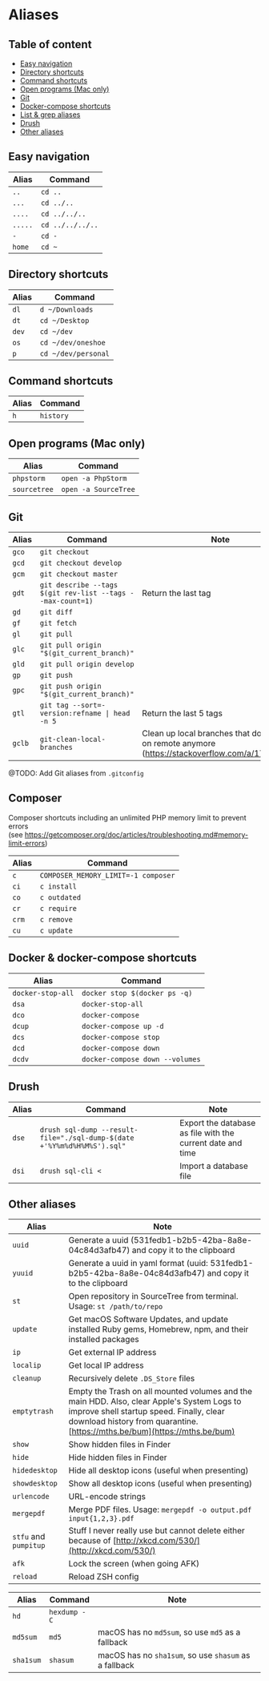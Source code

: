 # Aliases

## Table of content <!-- omit in toc -->

- [Easy navigation](#easy-navigation)
- [Directory shortcuts](#directory-shortcuts)
- [Command shortcuts](#command-shortcuts)
- [Open programs (Mac only)](#open-programs-mac-only)
- [Git](#git)
- [Docker-compose shortcuts](#docker-compose-shortcuts)
- [List &amp; grep aliases](#list-amp-grep-aliases)
- [Drush](#drush)
- [Other aliases](#other-aliases)

## Easy navigation

| Alias | Command |
| ------ | ------ |
| `..` | `cd ..` |
| `...` | `cd ../..` |
| `....` | `cd ../../..` |
| `.....` | `cd ../../../..` |
| `-` | `cd -` |
| `home` | `cd ~` |

## Directory shortcuts

| Alias | Command |
| ------ | ------ |
| `dl` | `d ~/Downloads` |
| `dt` | `cd ~/Desktop` |
| `dev` | `cd ~/dev` |
| `os` | `cd ~/dev/oneshoe` |
| `p` | `cd ~/dev/personal` |

## Command shortcuts

| Alias | Command |
| ------ | ------ |
| `h` | `history` |

## Open programs (Mac only)
| Alias | Command |
| ------ | ------ |
| `phpstorm` | `open -a PhpStorm` |
| `sourcetree` | `open -a SourceTree` |

## Git
| Alias | Command | Note |
| ------ | ------ | ------ |
| `gco` | `git checkout` |
| `gcd` | `git checkout develop` |
| `gcm` | `git checkout master` |
| `gdt` | `git describe --tags $(git rev-list --tags --max-count=1)` | Return the last tag |
| `gd` | `git diff` |
| `gf` | `git fetch` |
| `gl` | `git pull` |
| `glc` | `git pull origin "$(git_current_branch)"` |
| `gld` | `git pull origin develop` |
| `gp` | `git push` |
| `gpc` | `git push origin "$(git_current_branch)"` |
| `gtl` | <code>git tag --sort=-version:refname &#124; head -n 5</code> | Return the last 5 tags |
| `gclb` | `git-clean-local-branches` | Clean up local branches that do not exist on remote anymore (https://stackoverflow.com/a/17029936) |

@TODO: Add Git aliases from `.gitconfig`

## Composer
Composer shortcuts including an unlimited PHP memory limit to prevent errors\
(see https://getcomposer.org/doc/articles/troubleshooting.md#memory-limit-errors)

| Alias | Command |
| ------ | ------ |
| `c` | `COMPOSER_MEMORY_LIMIT=-1 composer` |
| `ci` | `c install` |
| `co` | `c outdated` |
| `cr` | `c require` |
| `crm` | `c remove` |
| `cu` | `c update` |

## Docker & docker-compose shortcuts

| Alias | Command |
| ------ | ------ |
| `docker-stop-all` | `docker stop $(docker ps -q)` |
| `dsa` | `docker-stop-all` |
| `dco` | `docker-compose` |
| `dcup` | `docker-compose up -d` |
| `dcs` | `docker-compose stop` |
| `dcd` | `docker-compose down` |
| `dcdv` | `docker-compose down --volumes` |

## Drush

| Alias | Command | Note |
| ------ | ------ | ------ |
| `dse` | `drush sql-dump --result-file="./sql-dump-$(date +'%Y%m%d%H%M%S').sql"` | Export the database as file with the current date and time |
| `dsi` | `drush sql-cli <` | Import a database file |

## Other aliases

| Alias | Note |
| ------ | ------ |
| `uuid` | Generate a uuid (531fedb1-b2b5-42ba-8a8e-04c84d3afb47) and copy it to the clipboard |
| `yuuid` | Generate a uuid in yaml format (uuid: 531fedb1-b2b5-42ba-8a8e-04c84d3afb47) and copy it to the clipboard |
| `st` |  Open repository in SourceTree from terminal. Usage: `st /path/to/repo` |
| `update` | Get macOS Software Updates, and update installed Ruby gems, Homebrew, npm, and their installed packages |
| `ip` | Get external IP address |
| `localip` | Get local IP address |
| `cleanup` | Recursively delete `.DS_Store` files |
| `emptytrash` | Empty the Trash on all mounted volumes and the main HDD. Also, clear Apple's System Logs to improve shell startup speed. Finally, clear download history from quarantine. [https://mths.be/bum](https://mths.be/bum) |
| `show` | Show hidden files in Finder |
| `hide` | Hide hidden files in Finder |
| `hidedesktop` | Hide all desktop icons (useful when presenting) |
| `showdesktop` | Show all desktop icons (useful when presenting) |
| `urlencode` | URL-encode strings |
| `mergepdf` | Merge PDF files. Usage: `mergepdf -o output.pdf input{1,2,3}.pdf` |
| `stfu` and `pumpitup` | Stuff I never really use but cannot delete either because of [http://xkcd.com/530/](http://xkcd.com/530/) |
| `afk` | Lock the screen (when going AFK) |
| `reload` | Reload ZSH config |

| Alias | Command | Note |
| ------ | ------ | ------ |
| `hd` | `hexdump -C` | |
| `md5sum` | `md5` | macOS has no `md5sum`, so use `md5` as a fallback |
| `sha1sum` | `shasum` | macOS has no `sha1sum`, so use `shasum` as a fallback |
